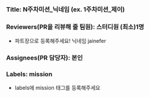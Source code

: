 ### Title: N주차미션_닉네임 (ex. 1주차미션_제이)

### Reviewers(PR을 리뷰해 줄 팀원): 스터디원 (최소)1명
- 파트장으로 등록해주세요! 닉네임 jainefer

### Assignees(PR 담당자): 본인

### Labels: mission

- labels에 mission 태그를 등록해주세요
